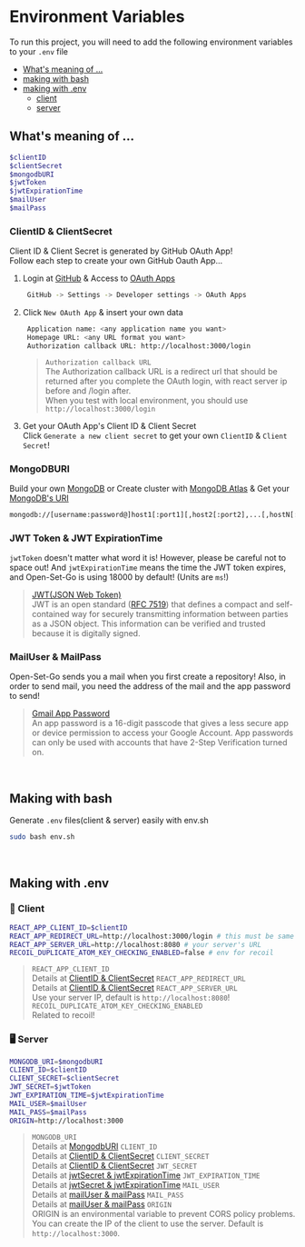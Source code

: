 # Environment Variables

To run this project, you will need to add the following environment variables to your `.env` file

- [What's meaning of ...](#whats-meaning-of)
- [making with bash](#making-with-bash)
- [making with .env](#making-with-env)
  - [client](#client)
  - [server](#server)

## What's meaning of ...

```bash
$clientID
$clientSecret
$mongodbURI
$jwtToken
$jwtExpirationTime
$mailUser
$mailPass
```

### ClientID & ClientSecret

Client ID & Client Secret is generated by GitHub OAuth App!<br>
Follow each step to create your own GitHub Oauth App...

1. Login at [GitHub](https://github.com) & Access to [OAuth Apps](https://github.com/settings/developers)

   ```bash
    GitHub -> Settings -> Developer settings -> OAuth Apps
   ```

2. Click `New OAuth App` & insert your own data

   ```bash
    Application name: <any application name you want>
    Homepage URL: <any URL format you want>
    Authorization callback URL: http://localhost:3000/login
   ```

   > `Authorization callback URL`<br>
   > The Authorization callback URL is a redirect url that should be returned after you complete the OAuth login, with react server ip before and /login after.<br>
   > When you test with local environment, you should use `http://localhost:3000/login`

3. Get your OAuth App's Client ID & Client Secret<br>
   Click `Generate a new client secret` to get your own `ClientID` & `Client Secret`!

### MongoDBURI

Build your own [MongoDB](https://www.mongodb.com/docs/manual/installation/) or Create cluster with [MongoDB Atlas](https://www.mongodb.com/ko-kr/cloud/atlas/lp/try4) & Get your [MongoDB's URI](https://www.mongodb.com/docs/v3.0/reference/connection-string/)

```bash
mongodb://[username:password@]host1[:port1][,host2[:port2],...[,hostN[:portN]]][/[database][?options]]
```

### JWT Token & JWT ExpirationTime

`jwtToken` doesn't matter what word it is! However, please be careful not to space out! And `jwtExpirationTime` means the time the JWT token expires, and Open-Set-Go is using 18000 by default! (Units are `ms`!)

> [JWT(JSON Web Token)](https://jwt.io/introduction) <br>
> JWT is an open standard ([RFC 7519](https://datatracker.ietf.org/doc/html/rfc7519)) that defines a compact and self-contained way for securely transmitting information between parties as a JSON object. This information can be verified and trusted because it is digitally signed.

### MailUser & MailPass

Open-Set-Go sends you a mail when you first create a repository! Also, in order to send mail, you need the address of the mail and the app password to send!

> [Gmail App Password](https://support.google.com/mail/answer/185833?hl=en)<br>
> An app password is a 16-digit passcode that gives a less secure app or device permission to access your Google Account. App passwords can only be used with accounts that have 2-Step Verification turned on.<br>

<br>

## Making with bash

Generate `.env` files(client & server) easily with env.sh

```bash
sudo bash env.sh
```

<br>

## Making with .env

### 🙎 Client

```bash
REACT_APP_CLIENT_ID=$clientID
REACT_APP_REDIRECT_URL=http://localhost:3000/login # this must be same with your OAuth's redirect URL
REACT_APP_SERVER_URL=http://localhost:8080 # your server's URL
RECOIL_DUPLICATE_ATOM_KEY_CHECKING_ENABLED=false # env for recoil
```

> `REACT_APP_CLIENT_ID`<br>
> Details at [ClientID & ClientSecret](#clientid--clientsecret)
> `REACT_APP_REDIRECT_URL`<br>
> Details at [ClientID & ClientSecret](#clientid--clientsecret)
> `REACT_APP_SERVER_URL`<br>
> Use your server IP, default is `http://localhost:8080`!
> `RECOIL_DUPLICATE_ATOM_KEY_CHECKING_ENABLED`<br>
> Related to recoil!

### 🖥️ Server

```bash
MONGODB_URI=$mongodbURI
CLIENT_ID=$clientID
CLIENT_SECRET=$clientSecret
JWT_SECRET=$jwtToken
JWT_EXPIRATION_TIME=$jwtExpirationTime
MAIL_USER=$mailUser
MAIL_PASS=$mailPass
ORIGIN=http://localhost:3000
```

> `MONGODB_URI`<br>
> Details at [MongodbURI](#mongodburi)
> `CLIENT_ID`<br>
> Details at [ClientID & ClientSecret](#clientid--clientsecret)
> `CLIENT_SECRET`<br>
> Details at [ClientID & ClientSecret](#clientid--clientsecret)
> `JWT_SECRET`<br>
> Details at [jwtSecret & jwtExpirationTime](#jwttoken--jwtexpirationtime)
> `JWT_EXPIRATION_TIME`<br>
> Details at [jwtSecret & jwtExpirationTime](#jwttoken--jwtexpirationtime)
> `MAIL_USER`<br>
> Details at [mailUser & mailPass](#mailuser--mailpass)
> `MAIL_PASS`<br>
> Details at [mailUser & mailPass](#mailuser--mailpass)
> `ORIGIN`<br>
> ORIGIN is an environmental variable to prevent CORS policy problems. You can create the IP of the client to use the server. Default is `http://localhost:3000`.
